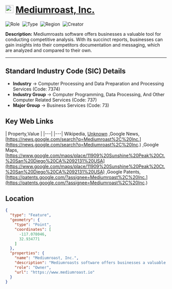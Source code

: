 
# <img src="https://www.mediumroast.io/favicon.png" alt="Mediumroast, Inc. Logo" height="25px" title="Mediumroast, Inc." />  [Mediumroast, Inc.](https://www.mediumroast.io) 


![Role](https://img.shields.io/badge/Role-Owner-blue?style=for-the-badge)&nbsp;&nbsp;![Type](https://img.shields.io/badge/Type-Private-blue?style=for-the-badge)&nbsp;&nbsp;![Region](https://img.shields.io/badge/Region-AMER-blue?style=for-the-badge)&nbsp;&nbsp;![Creator](https://img.shields.io/badge/Creator-Michael%20Hay-blue?style=for-the-badge)

**Description:** Mediumroasts software offers businesses a valuable tool for conducting competitive analysis. With its succinct reports, businesses can gain insights into their competitors documentation and messaging, which are analyzed and compared to their own.

---


## Standard Industry Code (SIC) Details

* **Industry** &#8594; Computer Processing and Data Preparation and Processing Services (Code: 7374)
* **Industry Group** &#8594; Computer Programming, Data Processing, And Other Computer Related Services (Code: 737)
* **Major Group** &#8594; Business Services (Code: 73)


## Key Web Links

 | Property,Value | 
 |---|  |---| 
Wikipedia, [Unknown](Unknown) ,Google News, [https://news.google.com/search?q=Mediumroast%2C%20Inc.](https://news.google.com/search?q=Mediumroast%2C%20Inc.) ,Google Maps, [https://www.google.com/maps/place/11909%20Sunshine%20Peak%20Ct.%20San%20Diego%20CA%2092131%20USA](https://www.google.com/maps/place/11909%20Sunshine%20Peak%20Ct.%20San%20Diego%20CA%2092131%20USA) ,Google Patents, [https://patents.google.com/?assignee=Mediumroast%2C%20Inc.](https://patents.google.com/?assignee=Mediumroast%2C%20Inc.) 

## Location
```geojson
{
  "type": "Feature",
  "geometry": {
    "type": "Point",
    "coordinates": [
      -117.078046,
      32.934771
    ]
  },
  "properties": {
    "name": "Mediumroast, Inc.",
    "description": "Mediumroasts software offers businesses a valuable tool for conducting competitive analysis. With its succinct reports, businesses can gain insights into their competitors documentation and messaging, which are analyzed and compared to their own.",
    "role": "Owner",
    "url": "https://www.mediumroast.io"
  }
}
```